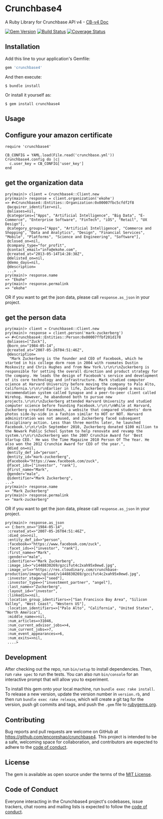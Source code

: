 # Crunchbase4

A Ruby Library for Crunchbase API v4 -  [CB-v4 Doc](https://app.swaggerhub.com/apis/Crunchbase/crunchbase-enterprise_api/1.0.1)

[![Gem Version](https://badge.fury.io/rb/crunchbase4.svg)](https://badge.fury.io/rb/crunchbase4)
[![Build Status](https://travis-ci.org/encoreshao/crunchbase4.svg?branch=master)](https://travis-ci.org/encoreshao/crunchbase4)
[![Coverage Status](https://coveralls.io/repos/github/encoreshao/crunchbase4/badge.svg)](https://coveralls.io/github/encoreshao/crunchbase4)

## Installation

Add this line to your application's Gemfile:

```ruby
gem 'crunchbase4'
```

And then execute:

    $ bundle install

Or install it yourself as:

    $ gem install crunchbase4

## Usage

## Configure your amazon certificate

```
require 'crunchbase4'

CB_CONFIG = YAML.load(File.read('crunchbase.yml'))
Crunchbase4.config do |c|
  c.user_key = CB_CONFIG['user_key']
end
```

## get the organization data

```
pry(main)> client = Crunchbase4::Client.new
pry(main)> response = client.organization('ekohe')
=> #<Crunchbase4::Entities::Organization:0x00007fbc5cfdf2f8
 @acquirer_identifier=nil,
 @aliases=nil,
 @categories=["Apps", "Artificial Intelligence", "Big Data", "E-Commerce", "Enterprise Software", "FinTech", "iOS", "Retail", "UX Design"],
 @category_groups=["Apps", "Artificial Intelligence", "Commerce and Shopping", "Data and Analytics", "Design", "Financial Services", "Mobile", "Platforms", "Science and Engineering", "Software"],
 @closed_on=nil,
 @company_type="for_profit",
 @contact_email="info@ekohe.com",
 @created_at="2013-05-14T14:28:38Z",
 @delisted_on=nil,
 @demo_days=nil,
 @description=
 ...>
pry(main)> response.name
=> "Ekohe"
pry(main)> response.permalink
=> "ekohe"
```

OR if you want to get the json data, please call `response.as_json` in your project.


## get the person data

```
pry(main)> client = Crunchbase4::Client.new
pry(main)> response = client.person('mark-zuckerberg')
=> #<Crunchbase4::Entities::Person:0x00007ffbf201d178
 @aliases=["Zuck"],
 @born_on="1984-05-14",
 @created_at="2007-05-26T04:51:46Z",
 @description=
  "Mark Zuckerberg is the founder and CEO of Facebook, which he started in his college dorm room in 2004 with roomates Dustin Moskovitz and Chris Hughes and from New York.\r\n\r\nZuckerberg is responsible for setting the overall direction and product strategy for the company. He leads the design of Facebook's service and development of its core technology and infrastructure. Mark studied computer science at Harvard University before moving the company to Palo Alto, California.\r\n\r\nEarlier in life, Zuckerberg developed a music recommendation system called Synapse and a peer-to-peer client called Wirehog. However, he abandoned both to pursue new projects.\r\n\r\nZuckerberg attended Harvard University and studied computer science before founding Facebook.\r\n\r\nWhile at Harvard, Zuckerberg created Facemash, a website that compared students' dorm photos side-by-side in a fashion similar to HOT or NOT. Harvard administration was not amused, and Zuckerberg faced subsequent disciplinary action. Less than three months later, he launched Facebook.\r\n\r\nIn September 2010, Zuckerberg donated $100 million to the Newark Public School System to help renovate and revamp the system.\r\n\r\nZuckerberg won the 2007 Crunchie Award for 'Best Startup CEO.' He was the Time Magazine 2010 Person Of The Year. He also won the 2012 Crunchie Award for CEO of the year.",
 @died_on=nil,
 @entity_def_id="person",
 @entity_id="mark-zuckerberg",
 @facebook="https://www.facebook.com/zuck",
 @facet_ids=["investor", "rank"],
 @first_name="Mark",
 @gender="male",
 @identifier="Mark Zuckerberg",
...>
pry(main)> response.name
=> "Mark Zuckerberg"
pry(main)> response.permalink
=> "mark-zuckerberg"
```

OR if you want to get the json data, please call `response.as_json` in your project.

```
pry(main)> response.as_json
=> {:born_on=>"1984-05-14",
 :created_at=>"2007-05-26T04:51:46Z",
 :died_on=>nil,
 :entity_def_id=>"person",
 :facebook=>"https://www.facebook.com/zuck",
 :facet_ids=>["investor", "rank"],
 :first_name=>"Mark",
 :gender=>"male",
 :identifier=>"Mark Zuckerberg",
 :image_id=>"v1448830269/gzcifut4c2xah95x0ewd.jpg",
 :image_url=>"https://res.cloudinary.com/crunchbase-production/image/upload/v1448830269/gzcifut4c2xah95x0ewd.jpg",
 :investor_stage=>["seed"],
 :investor_type=>["investment_partner", "angel"],
 :last_name=>"Zuckerberg",
 :layout_id=>"investor",
 :linkedin=>nil,
 :location_group_identifiers=>["San Francisco Bay Area", "Silicon Valley", "West Coast", "Western US"],
 :location_identifiers=>["Palo Alto", "California", "United States", "North America"],
 :middle_name=>nil,
 :num_articles=>31046,
 :num_current_advisor_jobs=>4,
 :num_current_jobs=>7,
 :num_event_appearances=>6,
 :num_exits=>nil,
 ....>
```

## Development

After checking out the repo, run `bin/setup` to install dependencies. Then, run `rake spec` to run the tests. You can also run `bin/console` for an interactive prompt that will allow you to experiment.

To install this gem onto your local machine, run `bundle exec rake install`. To release a new version, update the version number in `version.rb`, and then run `bundle exec rake release`, which will create a git tag for the version, push git commits and tags, and push the `.gem` file to [rubygems.org](https://rubygems.org).

## Contributing

Bug reports and pull requests are welcome on GitHub at https://github.com/encoreshao/crunchbase4. This project is intended to be a safe, welcoming space for collaboration, and contributors are expected to adhere to the [code of conduct](https://github.com/encoreshao/crunchbase4/blob/master/CODE_OF_CONDUCT.md).


## License

The gem is available as open source under the terms of the [MIT License](https://opensource.org/licenses/MIT).

## Code of Conduct

Everyone interacting in the Crunchbase4 project's codebases, issue trackers, chat rooms and mailing lists is expected to follow the [code of conduct](https://github.com/encoreshao/crunchbase4/blob/master/CODE_OF_CONDUCT.md).
